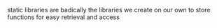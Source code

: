 static libraries are badically the libraries we create on our own to store functions for easy retrieval and access
